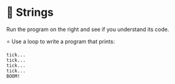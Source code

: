# 🧵 Strings

Run the program on the right and see if you understand its code.

⭐ Use a loop to write a program that prints:

```
tick...
tick...
tick...
tick...
BOOM!
```
